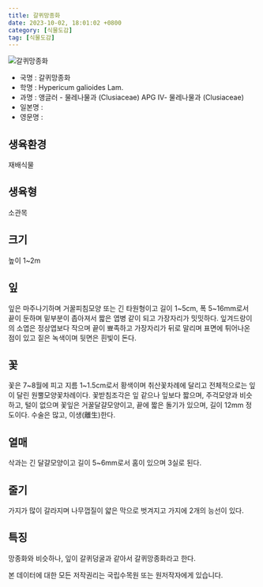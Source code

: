 ```yaml
---
title: 갈퀴망종화
date: 2023-10-02, 18:01:02 +0800
category: [식물도감]
tag: [식물도감]
---
```




![갈퀴망종화](http://www.nature.go.kr/fileUpload/plants/basic/Guttiferae/Hypericum/19094/19094_8_th2.JPG)
- 국명 : 갈퀴망종화
- 학명 : Hypericum galioides Lam.
- 과명 : 앵글러 - 물레나물과 (Clusiaceae) APG Ⅳ- 물레나물과 (Clusiaceae)
- 일본명 : 
- 영문명 : 


## 생육환경
재배식물
## 생육형
소관목
## 크기
높이 1~2m
## 잎
잎은 마주나기하며 거꿀피침모양 또는 긴 타원형이고 길이 1~5cm, 폭 5~16mm로서 끝이 둔하며 밑부분이 좁아져서 짧은 엽병 같이 되고 가장자리가 밋밋하다. 잎겨드랑이의 소엽은 정상엽보다 작으며 끝이 뾰족하고 가장자리가 뒤로 말리며 표면에 튀어나온 점이 있고 짙은 녹색이며 뒷면은 흰빛이 돈다.
## 꽃
꽃은 7~8월에 피고 지름 1~1.5cm로서 황색이며 취산꽃차례에 달리고 전체적으로는 잎이 달린 원뿔모양꽃차례이다. 꽃받침조각은 잎 같으나 잎보다 짧으며, 주걱모양과 비슷하고, 털이 없으며 꽃잎은 거꿀달걀모양이고, 끝에 짧은 돌기가 있으며, 길이 12mm 정도이다. 수술은 많고, 이생(離生)한다.
## 열매
삭과는 긴 달걀모양이고 길이 5~6mm로서 홈이 있으며 3실로 된다.
## 줄기
가지가 많이 갈라지며 나무껍질이 얇은 막으로 벗겨지고 가지에 2개의 능선이 있다.
## 특징
망종화와 비슷하나, 잎이 갈퀴덩굴과 같아서 갈퀴망종화라고 한다.






본 데이터에 대한 모든 저작권리는 국립수목원 또는 원저작자에게 있습니다.
